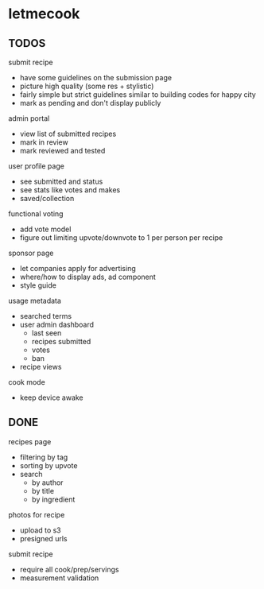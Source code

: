 # letmecook


## TODOS
submit recipe
- have some guidelines on the submission page
- picture high quality (some res + stylistic)
- fairly simple but strict guidelines similar to building codes for happy city
- mark as pending and don't display publicly

admin portal
- view list of submitted recipes
- mark in review
- mark reviewed and tested

user profile page
- see submitted and status
- see stats like votes and makes
- saved/collection

functional voting
- add vote model
- figure out limiting upvote/downvote to 1 per person per recipe

sponsor page
  - let companies apply for advertising
  - where/how to display ads, ad component
  - style guide

usage metadata
  - searched terms
  - user admin dashboard
    - last seen
    - recipes submitted
    - votes
    - ban
  - recipe views

cook mode
  - keep device awake

## DONE
recipes page
- filtering by tag
- sorting by upvote
- search
  - by author
  - by title
  - by ingredient

photos for recipe
- upload to s3
- presigned urls


submit recipe
- require all cook/prep/servings
- measurement validation